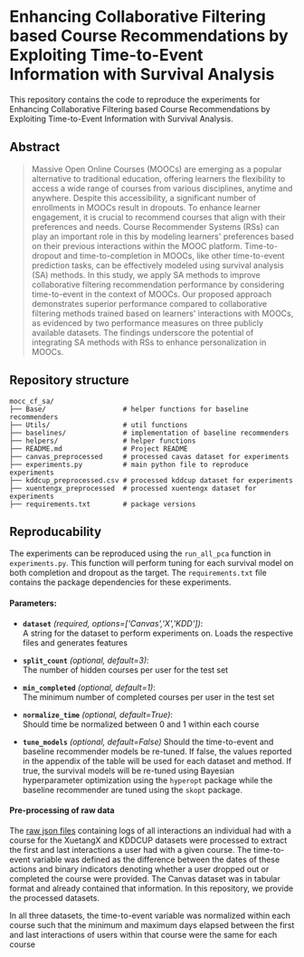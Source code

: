 # Enhancing Collaborative Filtering based Course Recommendations by Exploiting Time-to-Event Information with Survival Analysis

This repository contains the code to reproduce the experiments for Enhancing Collaborative Filtering based Course Recommendations by Exploiting Time-to-Event Information with Survival Analysis.

## Abstract 
> Massive Open Online Courses (MOOCs) are emerging as a popular alternative to traditional education, offering learners the flexibility to access a wide range of courses from various disciplines, anytime and anywhere. Despite this accessibility, a significant number of enrollments in MOOCs result in dropouts. To enhance learner engagement, it is crucial to recommend courses that align with their preferences and needs. Course Recommender Systems (RSs) can play an important role in this by modeling learners' preferences based on their previous interactions within the MOOC platform. Time-to-dropout and time-to-completion in MOOCs, like other time-to-event prediction tasks, can be effectively modeled using survival analysis (SA) methods. In this study, we apply SA methods to improve collaborative filtering recommendation performance by considering time-to-event in the context of MOOCs. Our proposed approach demonstrates superior performance compared to collaborative filtering methods trained based on learners' interactions with MOOCs, as evidenced by two performance measures on three publicly available datasets. The findings underscore the potential of integrating SA methods with RSs to enhance personalization in MOOCs.

## Repository structure

```plaintext
mocc_cf_sa/
├── Base/                   # helper functions for baseline recommenders 
├── Utils/                  # util functions 
├── baselines/              # implementation of baseline recommenders
├── helpers/                # helper functions 
├── README.md               # Project README
├── canvas_preprocessed     # processed cavas dataset for experiments
├── experiments.py          # main python file to reproduce experiments
├── kddcup_preprocessed.csv # processed kddcup dataset for experiments
├── xuentengx_preprocessed  # processed xuentengx dataset for experiments
├── requirements.txt        # package versions
```

## Reproducability

The experiments can be reproduced using the `run_all_pca` function in `experiments.py`. This function will perform tuning for each survival model on both completion and dropout as the target. The `requirements.txt` file contains the package dependencies for these experiments.

#### Parameters:

- **`dataset`** *(required, options=['Canvas','X','KDD'])*:  
  A string for the dataset to perform experiments on. Loads the respective files and generates features

- **`split_count`** *(optional, default=3)*:  
  The number of hidden courses per user for the test set

- **`min_completed`** *(optional, default=1)*:  
  The minimum number of completed courses per user in the test set

- **`normalize_time`** *(optional, default=True)*:  
  Should time be normalized between 0 and 1 within each course

- **`tune_models`** *(optional, default=False)* 
  Should the time-to-event and baseline recommender models be re-tuned. If false, the values reported in the appendix of the table will be used for each dataset and method. If true, the survival models will be re-tuned using Bayesian hyperparameter optimization using the `hyperopt` package while the baseline recommender are tuned using the `skopt` package.

#### Pre-processing of raw data
The [raw json files](http://moocdata.cn/data/user-activity) containing logs of all interactions an individual had with a course for the XuetangX and KDDCUP datasets were processed to extract the first and last interactions a user had with a given course. The time-to-event variable was defined as the difference between the dates of these actions and binary indicators denoting whether a user dropped out or completed the course were provided. The Canvas dataset was in tabular format and already contained that information. In this repository, we provide the processed datasets.

In all three datasets, the time-to-event variable was normalized within each course such that the minimum and maximum days elapsed between the first and last interactions of users within that course were the same for each course




